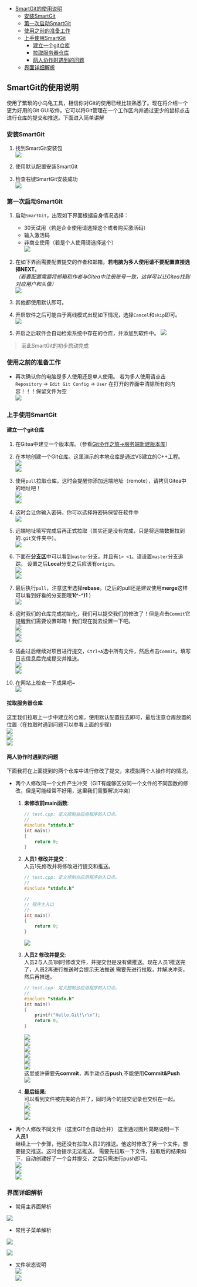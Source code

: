 <!-- TOC -->

- [SmartGit的使用说明](#smartgit的使用说明)
    - [安装SmartGit](#安装smartgit)
    - [第一次启动SmartGit](#第一次启动smartgit)
    - [使用之前的准备工作](#使用之前的准备工作)
    - [上手使用SmartGit](#上手使用smartgit)
        - [建立一个git仓库](#建立一个git仓库)
        - [拉取服务器仓库](#拉取服务器仓库)
        - [两人协作时遇到的问题](#两人协作时遇到的问题)
    - [界面详细解析](#界面详细解析)

<!-- /TOC -->

## SmartGit的使用说明

使用了繁琐的小乌龟工具，相信你对Git的使用已经比较熟悉了。现在将介绍一个更为好用的Git GUI软件。它可以将Git管理在一个工作区内并通过更少的鼠标点击进行仓库的提交和推送。下面进入简单讲解

### 安装SmartGit

1. 找到SmartGit安装包  
![](./img/001.png)

1. 使用默认配置安装SmartGit

1. 检查右键SmartGit安装成功  
![](./img/002.png)

### 第一次启动SmartGit

1. 启动`SmartGit`，出现如下界面根据自身情况选择：
    - 30天试用（若是企业使用请选择这个或者购买激活码）
    - 输入激活码
    - 非商业使用（若是个人使用请选择这个）  
![](./img/003.png)

1. 在如下界面需要配置提交的作者和邮箱，**若电脑为多人使用请不要配置直接选择NEXT**。  
*（若要配置需要将邮箱和作者与Gitea中注册账号一致，这样可以让Gitea找到对应用户和头像）*  
![](./img/004.png)

1. 其他都使用默认即可。

1. 开启软件之后可能由于离线模式出现如下情况，选择`Cancel`和`skip`即可。  
![](./img/005.png)  

1. 开启之后软件会自动检索系统中存在的仓库，并添加到软件中。
![](./img/006.png)  

> 至此SmartGit的初步启动完成  

### 使用之前的准备工作

- 再次确认你的电脑是多人使用还是单人使用。
若为多人使用请点击`Repository` → `Edit Git Config` → `User`
在打开的界面中清除所有的内容！！！保留文件为空  
![](./img/007.png)  

### 上手使用SmartGit

#### 建立一个git仓库
1. 在Gitea中建立一个版本库。（参看[Git协作之旅->服务端新建版本库](../../快速上手/Git协作之旅/readme.md)）

1. 在本地创建一个Git仓库。这里演示的本地仓库是通过VS建立的C++工程。  
![](./img/008.png)    
![](./img/009.png)    

1. 使用`pull`拉取仓库。这时会提醒你添加远端地址（remote），请拷贝Gitea中的地址吧！   
![](./img/010.png)    
![](./img/011.png)    

1. 这时会让你输入密码，你可以选择将密码保留在软件中  
![](./img/012.png)    

1. 远端地址填写完成后再正式拉取（其实还是没有完成，只是将远端数据拉到的`.git`文件夹中）。   
![](./img/013.png)    

1. 下面在[**分支区**](#界面详细解析)中可以看到`master`分支。并且有`1> <1`。请设置`master`分支追踪，
设置之后**Local**分支之后应该有`origin`。  
![](./img/014.png)    
![](./img/015.png)    

1. 最后执行`pull`，注意这里选择**rebase**。(之后的pull还是建议使用**merge**这样可以看到好看的分支图哦**1(\^-\^)1** )  
![](./img/016.png)   

1. 这时我们的仓库完成初始化，我们可以提交我们的修改了！但是点击`Commit`它提醒我们需要设置邮箱！我们现在就去设置一下吧。  
![](./img/017.png)   
![](./img/018.png)   
![](./img/019.png)   

1. 插曲过后继续对项目进行提交，`Ctrl+A`选中所有文件，然后点击`Commit`。填写日志信息后完成提交并推送。  
![](./img/020.png)    
![](./img/021.png)   

1. 在网站上检查一下成果吧~  
![](./img/022.png)   

#### 拉取服务器仓库
这里我们拉取上一步中建立的仓库，使用默认配置拉去即可，最后注意仓库放置的位置（在拉取时遇到问题可以参看上面的步骤）  
![](./img/023.png)   
![](./img/024.png)   
![](./img/025.png)   
         

#### 两人协作时遇到的问题
下面我将在上面提到的两个仓库中进行修改了提交，来模拟两个人操作时的情况。  
- 两个人修改同一个文件产生冲突（GIT有能够区分同一个文件的不同函数的修改，但是可能经常不好用，这里我们需要解决冲突）  
    1. **未修改前main函数**:  
        ``` cpp
        // test.cpp: 定义控制台应用程序的入口点。
        //
        #include "stdafx.h"
        int main()
        {
            return 0;
        }
        ```
    1. **人员1 修改并提交**：  
        人员1先修改并将修改进行提交和推送。    
        
        ``` c++
        // test.cpp: 定义控制台应用程序的入口点。
        //
        #include "stdafx.h"
        
        //
        // 程序主入口 
        // 
        int main()
        {
            return 0;
        }
        ```
        ![](./img/026.png)            

    1. **人员2 修改并提交**:  
        人员2与人员1同时修改文件，并提交但是没有做推送。现在人员1推送完了，人员2再进行推送时会提示无法推送
        需要先进行拉取，并解决冲突，然后再推送。  
        ``` cpp
        // test.cpp: 定义控制台应用程序的入口点。
        //
        #include "stdafx.h"
        int main()
        {
            printf("Hello,Git!\r\n");
            return 0;
        }
        ```
        ![](./img/027.png)  
        ![](./img/028.png)  
        ![](./img/029.png)  
        ![](./img/030.png)  
        ![](./img/031.png)  
        ![](./img/032.png)  
        这里或许需要先**commit**，再手动点击**push**,不能使用**Commit&Push**  
        ![](./img/033.png)  
    1. **最后结果**:  
        可以看到文件被完美的合并了，同时两个的提交记录也交织在一起。  
        ![](./img/034.png)   
        ![](./img/035.png)   
        ![](./img/036.png)   
  

- 两个人修改不同文件（这里GIT会自动合并）
    这里通过图片简略说明一下  
    **人员1**  
    继续上一个步骤，他还没有拉取人员2的推送。他这时修改了另一个文件，想要提交推送。这时会提示无法推送。
    需要先拉取一下文件，拉取后的结果如下，自动创建好了一个合并提交，之后只需进行push即可。  
    ![](./img/037.png)   
    ![](./img/038.png)   
    ![](./img/039.png)   


### 界面详细解析

- 常用主界面解析  

![](./img/110.png)   

- 常用子菜单解析  

![](./img/111.png)   

![](./img/112.png)   

- 文件状态说明  
![](./img/113.png)  
![](./img/114.png)  

